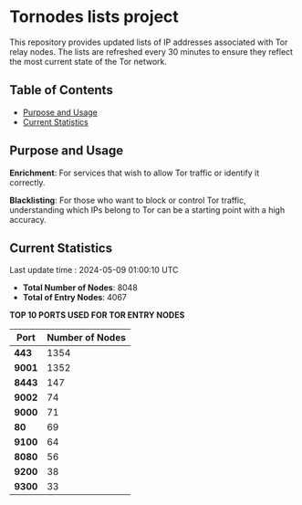 # Tornodes lists project

This repository provides updated lists of IP addresses associated with Tor relay nodes. The lists are refreshed every 30 minutes to ensure they reflect the most current state of the Tor network.

## Table of Contents

- [Purpose and Usage](#purpose-and-usage)
- [Current Statistics](#current-statistics)


## Purpose and Usage

**Enrichment**: For services that wish to allow Tor traffic or identify it correctly.

**Blacklisting**: For those who want to block or control Tor traffic, understanding which IPs belong to Tor can be a starting point with a high accuracy.

## Current Statistics

Last update time : 2024-05-09 01:00:10 UTC

- **Total Number of Nodes**: 8048
- **Total of Entry Nodes**: 4067

**TOP 10 PORTS USED FOR TOR ENTRY NODES**

| **Port** | **Number of Nodes** |
|------|-----------------|
| **443**   | 1354  |
| **9001**   | 1352  |
| **8443**   | 147  |
| **9002**   | 74  |
| **9000**   | 71  |
| **80**   | 69  |
| **9100**   | 64  |
| **8080**   | 56  |
| **9200**   | 38  |
| **9300**   | 33  |


